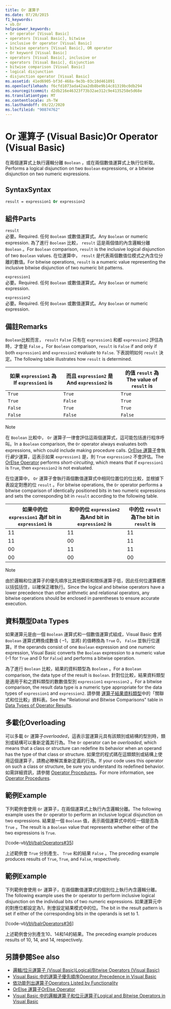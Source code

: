 ```yaml
---
title: Or 運算子
ms.date: 07/20/2015
f1_keywords:
- vb.Or
helpviewer_keywords:
- Or operator [Visual Basic]
- operators [Visual Basic], bitwise
- inclusive Or operator [Visual Basic]
- bitwise operators [Visual Basic], OR operator
- Or keyword [Visual Basic]
- operators [Visual Basic], inclusive or
- operators [Visual Basic], disjunction
- bitwise comparison [Visual Basic]
- logical disjunction
- disjunction operator [Visual Basic]
ms.assetid: 41ed6905-bf3d-468a-9e3b-03c10d461891
ms.openlocfilehash: f6cfd1073ada42aa2db8be9b14c81319bc0db294
ms.sourcegitcommit: d2db216e46323f73b32ae312c9e4135258e5d68e
ms.translationtype: MT
ms.contentlocale: zh-TW
ms.lasthandoff: 09/22/2020
ms.locfileid: "90874762"
---
```

# <a name="or-operator-visual-basic"></a><span data-ttu-id="8aceb-102">Or 運算子 (Visual Basic)</span><span class="sxs-lookup"><span data-stu-id="8aceb-102">Or Operator (Visual Basic)</span></span>

<span data-ttu-id="8aceb-103">在兩個運算式上執行邏輯分離 `Boolean` ，或在兩個數值運算式上執行位析取。</span><span class="sxs-lookup"><span data-stu-id="8aceb-103">Performs a logical disjunction on two `Boolean` expressions, or a bitwise disjunction on two numeric expressions.</span></span>  
  
## <a name="syntax"></a><span data-ttu-id="8aceb-104">Syntax</span><span class="sxs-lookup"><span data-stu-id="8aceb-104">Syntax</span></span>  
  
```vb  
result = expression1 Or expression2  
```  
  
## <a name="parts"></a><span data-ttu-id="8aceb-105">組件</span><span class="sxs-lookup"><span data-stu-id="8aceb-105">Parts</span></span>  

 `result`  
 <span data-ttu-id="8aceb-106">必要。</span><span class="sxs-lookup"><span data-stu-id="8aceb-106">Required.</span></span> <span data-ttu-id="8aceb-107">任何 `Boolean` 或數值運算式。</span><span class="sxs-lookup"><span data-stu-id="8aceb-107">Any `Boolean` or numeric expression.</span></span> <span data-ttu-id="8aceb-108">為了進行 `Boolean` 比較， `result` 這是兩個值的內含邏輯分離 `Boolean` 。</span><span class="sxs-lookup"><span data-stu-id="8aceb-108">For `Boolean` comparison, `result` is the inclusive logical disjunction of two `Boolean` values.</span></span> <span data-ttu-id="8aceb-109">在位運算中， `result` 是代表兩個數值位模式之內含位分離的數值。</span><span class="sxs-lookup"><span data-stu-id="8aceb-109">For bitwise operations, `result` is a numeric value representing the inclusive bitwise disjunction of two numeric bit patterns.</span></span>  
  
 `expression1`  
 <span data-ttu-id="8aceb-110">必要。</span><span class="sxs-lookup"><span data-stu-id="8aceb-110">Required.</span></span> <span data-ttu-id="8aceb-111">任何 `Boolean` 或數值運算式。</span><span class="sxs-lookup"><span data-stu-id="8aceb-111">Any `Boolean` or numeric expression.</span></span>  
  
 `expression2`  
 <span data-ttu-id="8aceb-112">必要。</span><span class="sxs-lookup"><span data-stu-id="8aceb-112">Required.</span></span> <span data-ttu-id="8aceb-113">任何 `Boolean` 或數值運算式。</span><span class="sxs-lookup"><span data-stu-id="8aceb-113">Any `Boolean` or numeric expression.</span></span>  
  
## <a name="remarks"></a><span data-ttu-id="8aceb-114">備註</span><span class="sxs-lookup"><span data-stu-id="8aceb-114">Remarks</span></span>  

 <span data-ttu-id="8aceb-115">`Boolean`比較而言， `result` `False` 只有在 `expression1` 和都 `expression2` 評估為時，才會是 `False` 。</span><span class="sxs-lookup"><span data-stu-id="8aceb-115">For `Boolean` comparison, `result` is `False` if and only if both `expression1` and `expression2` evaluate to `False`.</span></span> <span data-ttu-id="8aceb-116">下表說明如何 `result` 決定。</span><span class="sxs-lookup"><span data-stu-id="8aceb-116">The following table illustrates how `result` is determined.</span></span>  
  
|<span data-ttu-id="8aceb-117">如果 `expression1` 為 </span><span class="sxs-lookup"><span data-stu-id="8aceb-117">If `expression1` is</span></span>|<span data-ttu-id="8aceb-118">而且 `expression2` 是</span><span class="sxs-lookup"><span data-stu-id="8aceb-118">And `expression2` is</span></span>|<span data-ttu-id="8aceb-119">的值 `result` 為</span><span class="sxs-lookup"><span data-stu-id="8aceb-119">The value of `result` is</span></span>|  
|-------------------------|--------------------------|------------------------------|  
|`True`|`True`|`True`|  
|`True`|`False`|`True`|  
|`False`|`True`|`True`|  
|`False`|`False`|`False`|  
  
> [!NOTE]
> <span data-ttu-id="8aceb-120">在 `Boolean` 比較中， `Or` 運算子一律會評估這兩個運算式，這可能包括進行程序呼叫。</span><span class="sxs-lookup"><span data-stu-id="8aceb-120">In a `Boolean` comparison, the `Or` operator always evaluates both expressions, which could include making procedure calls.</span></span> <span data-ttu-id="8aceb-121">[OrElse 運算子](orelse-operator.md)會執行*最*少運算，這表示如果 `expression1` 是，則 `True` `expression2` 不會評估。</span><span class="sxs-lookup"><span data-stu-id="8aceb-121">The [OrElse Operator](orelse-operator.md) performs *short-circuiting*, which means that if `expression1` is `True`, then `expression2` is not evaluated.</span></span>  
  
 <span data-ttu-id="8aceb-122">在位運算中， `Or` 運算子會執行兩個數值運算式中相同位置位的位比較，並根據下表設定對應的位 `result` 。</span><span class="sxs-lookup"><span data-stu-id="8aceb-122">For bitwise operations, the `Or` operator performs a bitwise comparison of identically positioned bits in two numeric expressions and sets the corresponding bit in `result` according to the following table.</span></span>  
  
|<span data-ttu-id="8aceb-123">如果中的位 `expression1` 為</span><span class="sxs-lookup"><span data-stu-id="8aceb-123">If bit in `expression1` is</span></span>|<span data-ttu-id="8aceb-124">和中的位 `expression2` 為</span><span class="sxs-lookup"><span data-stu-id="8aceb-124">And bit in `expression2` is</span></span>|<span data-ttu-id="8aceb-125">中的位 `result` 為</span><span class="sxs-lookup"><span data-stu-id="8aceb-125">The bit in `result` is</span></span>|  
|--------------------------------|---------------------------------|----------------------------|  
|<span data-ttu-id="8aceb-126">1</span><span class="sxs-lookup"><span data-stu-id="8aceb-126">1</span></span>|<span data-ttu-id="8aceb-127">1</span><span class="sxs-lookup"><span data-stu-id="8aceb-127">1</span></span>|<span data-ttu-id="8aceb-128">1</span><span class="sxs-lookup"><span data-stu-id="8aceb-128">1</span></span>|  
|<span data-ttu-id="8aceb-129">1</span><span class="sxs-lookup"><span data-stu-id="8aceb-129">1</span></span>|<span data-ttu-id="8aceb-130">0</span><span class="sxs-lookup"><span data-stu-id="8aceb-130">0</span></span>|<span data-ttu-id="8aceb-131">1</span><span class="sxs-lookup"><span data-stu-id="8aceb-131">1</span></span>|  
|<span data-ttu-id="8aceb-132">0</span><span class="sxs-lookup"><span data-stu-id="8aceb-132">0</span></span>|<span data-ttu-id="8aceb-133">1</span><span class="sxs-lookup"><span data-stu-id="8aceb-133">1</span></span>|<span data-ttu-id="8aceb-134">1</span><span class="sxs-lookup"><span data-stu-id="8aceb-134">1</span></span>|  
|<span data-ttu-id="8aceb-135">0</span><span class="sxs-lookup"><span data-stu-id="8aceb-135">0</span></span>|<span data-ttu-id="8aceb-136">0</span><span class="sxs-lookup"><span data-stu-id="8aceb-136">0</span></span>|<span data-ttu-id="8aceb-137">0</span><span class="sxs-lookup"><span data-stu-id="8aceb-137">0</span></span>|  
  
> [!NOTE]
> <span data-ttu-id="8aceb-138">由於邏輯和位運算子的優先順序比其他算術和關係運算子低，因此任何位運算都應以括弧括住，以確保正確執行。</span><span class="sxs-lookup"><span data-stu-id="8aceb-138">Since the logical and bitwise operators have a lower precedence than other arithmetic and relational operators, any bitwise operations should be enclosed in parentheses to ensure accurate execution.</span></span>  
  
## <a name="data-types"></a><span data-ttu-id="8aceb-139">資料類型</span><span class="sxs-lookup"><span data-stu-id="8aceb-139">Data Types</span></span>  

 <span data-ttu-id="8aceb-140">如果運算元是由一個 `Boolean` 運算式和一個數值運算式組成，Visual Basic 會將 `Boolean` 運算式轉換成數值 ( –1，並將) 的值轉換為 `True` 0， `False` 並執行位運算。</span><span class="sxs-lookup"><span data-stu-id="8aceb-140">If the operands consist of one `Boolean` expression and one numeric expression, Visual Basic converts the `Boolean` expression to a numeric value (–1 for `True` and 0 for `False`) and performs a bitwise operation.</span></span>  
  
 <span data-ttu-id="8aceb-141">為了進行 `Boolean` 比較，結果的資料類型為 `Boolean` 。</span><span class="sxs-lookup"><span data-stu-id="8aceb-141">For a `Boolean` comparison, the data type of the result is `Boolean`.</span></span> <span data-ttu-id="8aceb-142">針對位比較，結果資料類型是適用于和之資料類型的數數值型別 `expression1` `expression2` 。</span><span class="sxs-lookup"><span data-stu-id="8aceb-142">For a bitwise comparison, the result data type is a numeric type appropriate for the data types of `expression1` and `expression2`.</span></span> <span data-ttu-id="8aceb-143">請參閱 [運算子結果資料類型](data-types-of-operator-results.md)中的「關聯式和位比較」資料表。</span><span class="sxs-lookup"><span data-stu-id="8aceb-143">See the "Relational and Bitwise Comparisons" table in [Data Types of Operator Results](data-types-of-operator-results.md).</span></span>  
  
## <a name="overloading"></a><span data-ttu-id="8aceb-144">多載化</span><span class="sxs-lookup"><span data-stu-id="8aceb-144">Overloading</span></span>  

 <span data-ttu-id="8aceb-145">可以多載 `Or` 運算子*overloaded*，這表示當運算元具有該類別或結構的型別時，類別或結構可以重新定義其行為。</span><span class="sxs-lookup"><span data-stu-id="8aceb-145">The `Or` operator can be *overloaded*, which means that a class or structure can redefine its behavior when an operand has the type of that class or structure.</span></span> <span data-ttu-id="8aceb-146">如果您的程式碼在這類類別或結構上使用這個運算子，請務必瞭解其重新定義的行為。</span><span class="sxs-lookup"><span data-stu-id="8aceb-146">If your code uses this operator on such a class or structure, be sure you understand its redefined behavior.</span></span> <span data-ttu-id="8aceb-147">如需詳細資訊，請參閱 [Operator Procedures](../../programming-guide/language-features/procedures/operator-procedures.md)。</span><span class="sxs-lookup"><span data-stu-id="8aceb-147">For more information, see [Operator Procedures](../../programming-guide/language-features/procedures/operator-procedures.md).</span></span>  
  
## <a name="example"></a><span data-ttu-id="8aceb-148">範例</span><span class="sxs-lookup"><span data-stu-id="8aceb-148">Example</span></span>  

 <span data-ttu-id="8aceb-149">下列範例會使用 `Or` 運算子，在兩個運算式上執行內含邏輯分離。</span><span class="sxs-lookup"><span data-stu-id="8aceb-149">The following example uses the `Or` operator to perform an inclusive logical disjunction on two expressions.</span></span> <span data-ttu-id="8aceb-150">結果是一個 `Boolean` 值，表示兩個運算式中的任一個是否為 `True` 。</span><span class="sxs-lookup"><span data-stu-id="8aceb-150">The result is a `Boolean` value that represents whether either of the two expressions is `True`.</span></span>  
  
 [!code-vb[VbVbalrOperators#35](~/samples/snippets/visualbasic/VS_Snippets_VBCSharp/VbVbalrOperators/VB/Class1.vb#35)]  
  
 <span data-ttu-id="8aceb-151">上述範例會 `True` 分別產生、 `True` 和的結果 `False` 。</span><span class="sxs-lookup"><span data-stu-id="8aceb-151">The preceding example produces results of `True`, `True`, and `False`, respectively.</span></span>  
  
## <a name="example"></a><span data-ttu-id="8aceb-152">範例</span><span class="sxs-lookup"><span data-stu-id="8aceb-152">Example</span></span>  

 <span data-ttu-id="8aceb-153">下列範例會使用 `Or` 運算子，在兩個數值運算式的個別位上執行內含邏輯分離。</span><span class="sxs-lookup"><span data-stu-id="8aceb-153">The following example uses the `Or` operator to perform inclusive logical disjunction on the individual bits of two numeric expressions.</span></span> <span data-ttu-id="8aceb-154">如果運算元中的對應位都設定為1，則會設定結果模式中的位。</span><span class="sxs-lookup"><span data-stu-id="8aceb-154">The bit in the result pattern is set if either of the corresponding bits in the operands is set to 1.</span></span>  
  
 [!code-vb[VbVbalrOperators#36](~/samples/snippets/visualbasic/VS_Snippets_VBCSharp/VbVbalrOperators/VB/Class1.vb#36)]  
  
 <span data-ttu-id="8aceb-155">上述範例會分別產生10、14和14的結果。</span><span class="sxs-lookup"><span data-stu-id="8aceb-155">The preceding example produces results of 10, 14, and 14, respectively.</span></span>  
  
## <a name="see-also"></a><span data-ttu-id="8aceb-156">另請參閱</span><span class="sxs-lookup"><span data-stu-id="8aceb-156">See also</span></span>

- [<span data-ttu-id="8aceb-157">邏輯/位元運算子 (Visual Basic)</span><span class="sxs-lookup"><span data-stu-id="8aceb-157">Logical/Bitwise Operators (Visual Basic)</span></span>](logical-bitwise-operators.md)
- [<span data-ttu-id="8aceb-158">Visual Basic 中的運算子優先順序</span><span class="sxs-lookup"><span data-stu-id="8aceb-158">Operator Precedence in Visual Basic</span></span>](operator-precedence.md)
- [<span data-ttu-id="8aceb-159">依功能列出運算子</span><span class="sxs-lookup"><span data-stu-id="8aceb-159">Operators Listed by Functionality</span></span>](operators-listed-by-functionality.md)
- [<span data-ttu-id="8aceb-160">OrElse 運算子</span><span class="sxs-lookup"><span data-stu-id="8aceb-160">OrElse Operator</span></span>](orelse-operator.md)
- [<span data-ttu-id="8aceb-161">Visual Basic 中的邏輯運算子和位元運算子</span><span class="sxs-lookup"><span data-stu-id="8aceb-161">Logical and Bitwise Operators in Visual Basic</span></span>](../../programming-guide/language-features/operators-and-expressions/logical-and-bitwise-operators.md)
